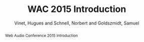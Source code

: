 --- 
title: "WAC 2015 Introduction" 
abstract: "Web Audio Conference 2015 Introduction" 
address: "Paris" 
author: "Vinet, Hugues and Schnell, Norbert and Goldszmidt, Samuel"
webAuthor: "Hugues Vinet, Norbert Schnell, Samuel Goldszmidt" 
booktitle: "Proceedings of the International Web Audio Conference" 
editor: "Goldszmidt, Samuel and Schnell, Norbert and Saiz, Victor and Matuszewski, Benjamin" 
month: "Proceedings of the International Web Audio Conference"
pages: "" 
publisher: "IRCAM" 
series: "WAC '15"
track: "Talk"  
year: "2015" 
id: "2015_vid1" 
tags: year2015
media: https://medias.ircam.fr/x4116d0 
pdflink: none
ISSN: 2663-5844
---